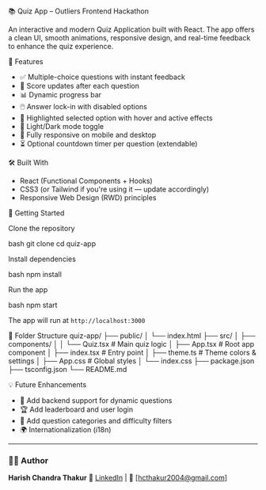 📚 Quiz App – Outliers Frontend Hackathon

An interactive and modern Quiz Application built with React. The app offers a clean UI, smooth animations, responsive design, and real-time feedback to enhance the quiz experience.

🚀 Features
* ✅ Multiple-choice questions with instant feedback
* 🎯 Score updates after each question
* 📊 Dynamic progress bar
* 🖱️ Answer lock-in with disabled options
* 🎨 Highlighted selected option with hover and active effects
* 🌙 Light/Dark mode toggle
* 📱 Fully responsive on mobile and desktop
* ⏳ Optional countdown timer per question (extendable)

 🛠️ Built With
* React (Functional Components + Hooks)
* CSS3 (or Tailwind if you're using it — update accordingly)
* Responsive Web Design (RWD) principles

 📁 Getting Started

 Clone the repository

bash
git clone
cd quiz-app

Install dependencies

bash
npm install

 Run the app

bash
npm start


The app will run at `http://localhost:3000`

 📌 Folder Structure
quiz-app/
├── public/
│ └── index.html
├── src/
│ ├── components/
│ │ └── Quiz.tsx # Main quiz logic
│ ├── App.tsx # Root app component
│ ├── index.tsx # Entry point
│ ├── theme.ts # Theme colors & settings
│ ├── App.css # Global styles
│ └── index.css
├── package.json
├── tsconfig.json
└── README.md

 💡 Future Enhancements

* 🧠 Add backend support for dynamic questions
* 🏆 Add leaderboard and user login
* 🧩 Add question categories and difficulty filters
* 🌍 Internationalization (i18n)

---

### 🧑‍💻 Author

**Harish Chandra Thakur**
🔗 [LinkedIn](https://www.linkedin.com/in/harish-chandra-thakur-b0ab9424a/) | 📧 [hcthakur2004@gmail.com]



